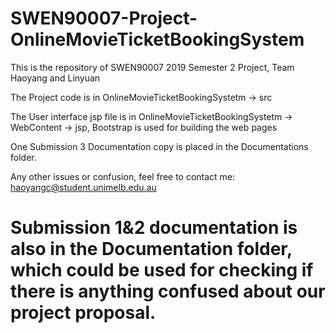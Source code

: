 # SWEN90007-Project-OnlineMovieTicketBookingSystem
This is the repository of SWEN90007 2019 Semester 2 Project, Team Haoyang and Linyuan

The Project code is in OnlineMovieTicketBookingSystetm -> src

The User interface jsp file is in OnlineMovieTicketBookingSystetm -> WebContent -> jsp, Bootstrap is used for building the web pages

One Submission 3 Documentation copy is placed in the Documentations folder.

Any other issues or confusion, feel free to contact me: haoyangc@student.unimelb.edu.au

# Submission 1&2 documentation is also in the Documentation folder, which could be used for checking if there is anything confused about our project proposal.
